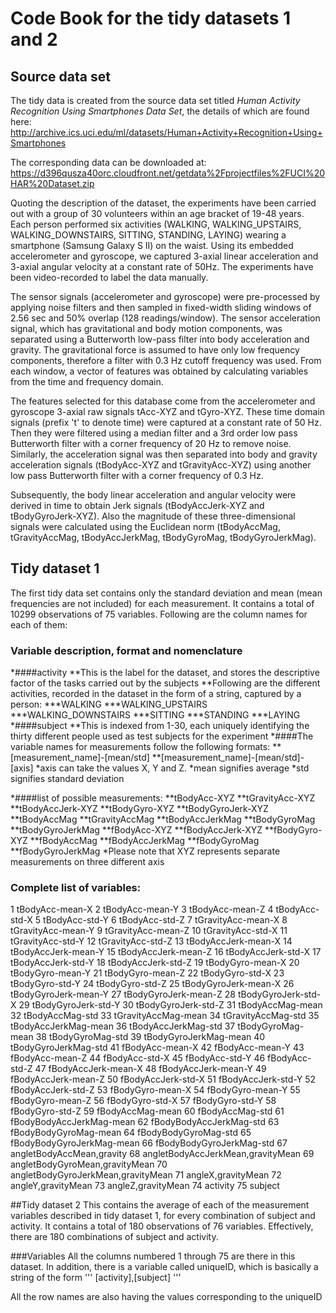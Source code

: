 # Code Book for the tidy datasets 1 and 2

## Source data set

The tidy data is created from the source data set titled *Human Activity Recognition Using Smartphones Data Set*, the details of which are found here: http://archive.ics.uci.edu/ml/datasets/Human+Activity+Recognition+Using+Smartphones 

The corresponding data can be downloaded at: https://d396qusza40orc.cloudfront.net/getdata%2Fprojectfiles%2FUCI%20HAR%20Dataset.zip

Quoting the description of the dataset, the experiments have been carried out with a group of 30 volunteers within an age bracket of 19-48 years. Each person performed six activities (WALKING, WALKING_UPSTAIRS, WALKING_DOWNSTAIRS, SITTING, STANDING, LAYING) wearing a smartphone (Samsung Galaxy S II) on the waist. Using its embedded accelerometer and gyroscope, we captured 3-axial linear acceleration and 3-axial angular velocity at a constant rate of 50Hz. The experiments have been video-recorded to label the data manually. 

The sensor signals (accelerometer and gyroscope) were pre-processed by applying noise filters and then sampled in fixed-width sliding windows of 2.56 sec and 50% overlap (128 readings/window). The sensor acceleration signal, which has gravitational and body motion components, was separated using a Butterworth low-pass filter into body acceleration and gravity. The gravitational force is assumed to have only low frequency components, therefore a filter with 0.3 Hz cutoff frequency was used. From each window, a vector of features was obtained by calculating variables from the time and frequency domain. 

The features selected for this database come from the accelerometer and gyroscope 3-axial raw signals tAcc-XYZ and tGyro-XYZ. These time domain signals (prefix 't' to denote time) were captured at a constant rate of 50 Hz. Then they were filtered using a median filter and a 3rd order low pass Butterworth filter with a corner frequency of 20 Hz to remove noise. Similarly, the acceleration signal was then separated into body and gravity acceleration signals (tBodyAcc-XYZ and tGravityAcc-XYZ) using another low pass Butterworth filter with a corner frequency of 0.3 Hz. 

Subsequently, the body linear acceleration and angular velocity were derived in time to obtain Jerk signals (tBodyAccJerk-XYZ and tBodyGyroJerk-XYZ). Also the magnitude of these three-dimensional signals were calculated using the Euclidean norm (tBodyAccMag, tGravityAccMag, tBodyAccJerkMag, tBodyGyroMag, tBodyGyroJerkMag). 

## Tidy dataset 1



The first tidy data set contains only the standard deviation and mean (mean frequencies are not included) for each measurement. 
It contains a total of 10299 observations of 75 variables.
Following are the column names for each of them:

### Variable description, format and nomenclature
*####activity
**This is the label for the dataset, and stores the descriptive factor of the tasks carried out by the subjects
**Following are the different activities, recorded in the dataset in the form of a string, captured by a person:
***WALKING
***WALKING_UPSTAIRS
***WALKING_DOWNSTAIRS
***SITTING
***STANDING
***LAYING 
*####subject
**This is indexed from 1-30, each uniquely identifying the thirty different people used as test subjects for the experiment
*####The variable names for measurements follow the following formats:
**[measurement_name]-[mean/std]
**[measurement_name]-[mean/std]-[axis]
*axis can take the values X, Y and Z.
*mean signifies average
*std signifies standard deviation

*####list of possible measurements:
**tBodyAcc-XYZ
**tGravityAcc-XYZ
**tBodyAccJerk-XYZ
**tBodyGyro-XYZ
**tBodyGyroJerk-XYZ
**tBodyAccMag
**tGravityAccMag
**tBodyAccJerkMag
**tBodyGyroMag
**tBodyGyroJerkMag
**fBodyAcc-XYZ
**fBodyAccJerk-XYZ
**fBodyGyro-XYZ
**fBodyAccMag
**fBodyAccJerkMag
**fBodyGyroMag
**fBodyGyroJerkMag
*Please note that XYZ represents separate measurements on three different axis



### Complete list of variables:
1	tBodyAcc-mean-X
2	tBodyAcc-mean-Y
3	tBodyAcc-mean-Z
4	tBodyAcc-std-X
5	tBodyAcc-std-Y
6	tBodyAcc-std-Z
7	tGravityAcc-mean-X
8	tGravityAcc-mean-Y
9	tGravityAcc-mean-Z
10	tGravityAcc-std-X
11	tGravityAcc-std-Y
12	tGravityAcc-std-Z
13	tBodyAccJerk-mean-X
14	tBodyAccJerk-mean-Y
15	tBodyAccJerk-mean-Z
16	tBodyAccJerk-std-X
17	tBodyAccJerk-std-Y
18	tBodyAccJerk-std-Z
19	tBodyGyro-mean-X
20	tBodyGyro-mean-Y
21	tBodyGyro-mean-Z
22	tBodyGyro-std-X
23	tBodyGyro-std-Y
24	tBodyGyro-std-Z
25	tBodyGyroJerk-mean-X
26	tBodyGyroJerk-mean-Y
27	tBodyGyroJerk-mean-Z
28	tBodyGyroJerk-std-X
29	tBodyGyroJerk-std-Y
30	tBodyGyroJerk-std-Z
31	tBodyAccMag-mean
32	tBodyAccMag-std
33	tGravityAccMag-mean
34	tGravityAccMag-std
35	tBodyAccJerkMag-mean
36	tBodyAccJerkMag-std
37	tBodyGyroMag-mean
38	tBodyGyroMag-std
39	tBodyGyroJerkMag-mean
40	tBodyGyroJerkMag-std
41	fBodyAcc-mean-X
42	fBodyAcc-mean-Y
43	fBodyAcc-mean-Z
44	fBodyAcc-std-X
45	fBodyAcc-std-Y
46	fBodyAcc-std-Z
47	fBodyAccJerk-mean-X
48	fBodyAccJerk-mean-Y
49	fBodyAccJerk-mean-Z
50	fBodyAccJerk-std-X
51	fBodyAccJerk-std-Y
52	fBodyAccJerk-std-Z
53	fBodyGyro-mean-X
54	fBodyGyro-mean-Y
55	fBodyGyro-mean-Z
56	fBodyGyro-std-X
57	fBodyGyro-std-Y
58	fBodyGyro-std-Z
59	fBodyAccMag-mean
60	fBodyAccMag-std
61	fBodyBodyAccJerkMag-mean
62	fBodyBodyAccJerkMag-std
63	fBodyBodyGyroMag-mean
64	fBodyBodyGyroMag-std
65	fBodyBodyGyroJerkMag-mean
66	fBodyBodyGyroJerkMag-std
67	angletBodyAccMean,gravity
68	angletBodyAccJerkMean,gravityMean
69	angletBodyGyroMean,gravityMean
70	angletBodyGyroJerkMean,gravityMean
71	angleX,gravityMean
72	angleY,gravityMean
73	angleZ,gravityMean
74	activity
75	subject


##Tidy dataset 2
This contains the average of each of the measurement variables described in tidy dataset 1, for every combination of subject and activity. It contains a total of 180 observations of 76 variables. Effectively, there are 180 combinations of subject and activity.

###Variables
All the columns numbered 1 through 75 are there in this dataset. In addition, there is a variable called uniqueID, which is basically a string of the form
'''
[activity],[subject]
'''

All the row names are also having the values corresponding to the uniqueID
